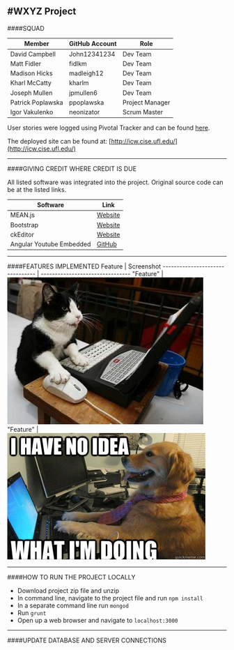 #WXYZ Project
---
####SQUAD

Member  | GitHub Account | Role
------------- | ------------- | -------------
David Campbell  | John12341234 | Dev Team
Matt Fidler  | fidlkm | Dev Team
Madison Hicks  | madleigh12 | Dev Team
Kharl McCatty  | kharlm | Dev Team
Joseph Mullen  | jpmullen6 | Dev Team
Patrick Poplawska  | ppoplawska | Project Manager
Igor Vakulenko  | neonizator | Scrum Master

User stories were logged using Pivotal Tracker and can be found [here](https://www.pivotaltracker.com/n/projects/1430644).

The deployed site can be found at: [http://icw.cise.ufl.edu/](http://icw.cise.ufl.edu/)

---
####GIVING CREDIT WHERE CREDIT IS DUE

All listed software was integrated into the project. Original source code can be at the listed links.

Software  | Link
------------- | -------------
MEAN.js  | [Website](http://meanjs.org/)
Bootstrap  | [Website](http://getbootstrap.com/)
ckEditor  | [Website](http://ckeditor.com/)
Angular Youtube Embedded  | [GitHub](https://github.com/brandly/angular-youtube-embed)
---
####FEATURES IMPLEMENTED
Feature  | Screenshot
-------------------------------- | --------------------------------
"Feature"  | ![Feature 1](/tests/test_elements/cat_pic.jpg)
"Feature"  | ![Feature 2](/tests/test_elements/dog_pic.jpg)

---
####HOW TO RUN THE PROJECT LOCALLY

- Download project zip file and unzip
- In command line, navigate to the project file and run ``npm install``
- In a separate command line run ``mongod``
- Run ``grunt``
- Open up a web browser and navigate to ``localhost:3000``

---
####UPDATE DATABASE AND SERVER CONNECTIONS
